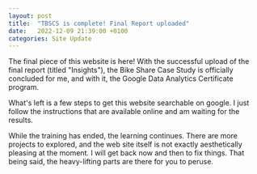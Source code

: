 ```yaml
---
layout: post
title:  "TBSCS is complete! Final Report uploaded"
date:   2022-12-09 21:39:00 +0100
categories: Site Update
---
```


The final piece of this website is here! With the successful upload of the final report (titled "Insights"), the Bike Share Case Study is officially concluded for me, and with it, the Google Data Analytics Certificate program.

What's left is a few steps to get this website searchable on google. I just follow the instructions that are available online and am waiting for the results.

While the training has ended, the learning continues. There are more projects to explored, and the web site itself is not exactly aesthetically pleasing at the moment. I will get back now and then to fix things. That being said, the heavy-lifting parts are there for you to peruse.